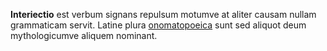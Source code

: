 **Interiectio** est verbum signans repulsum motumve at aliter causam nullam grammaticam servit. Latine plura [onomatopoeica](https://la.wikipedia.org/wiki/Onomatopoeia) sunt sed aliquot deum mythologicumve aliquem nominant.
